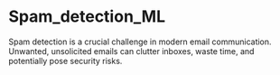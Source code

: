 # Spam_detection_ML
Spam detection is a crucial challenge in modern email communication. Unwanted, unsolicited emails can clutter inboxes, waste time, and potentially pose security risks.

